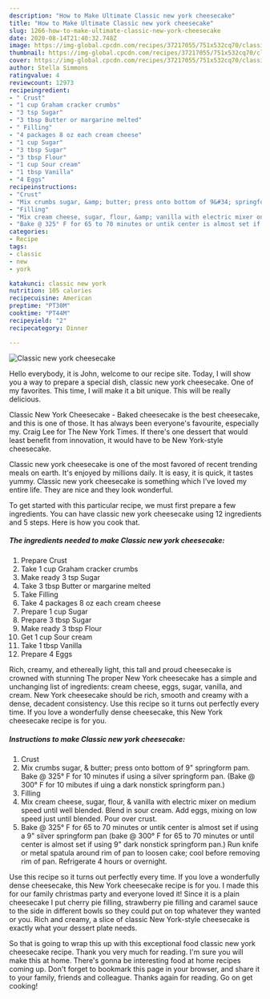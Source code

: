 ```yaml
---
description: "How to Make Ultimate Classic new york cheesecake"
title: "How to Make Ultimate Classic new york cheesecake"
slug: 1266-how-to-make-ultimate-classic-new-york-cheesecake
date: 2020-08-14T21:40:32.748Z
image: https://img-global.cpcdn.com/recipes/37217055/751x532cq70/classic-new-york-cheesecake-recipe-main-photo.jpg
thumbnail: https://img-global.cpcdn.com/recipes/37217055/751x532cq70/classic-new-york-cheesecake-recipe-main-photo.jpg
cover: https://img-global.cpcdn.com/recipes/37217055/751x532cq70/classic-new-york-cheesecake-recipe-main-photo.jpg
author: Stella Simmons
ratingvalue: 4
reviewcount: 12973
recipeingredient:
- " Crust"
- "1 cup Graham cracker crumbs"
- "3 tsp Sugar"
- "3 tbsp Butter or margarine melted"
- " Filling"
- "4 packages 8 oz each cream cheese"
- "1 cup Sugar"
- "3 tbsp Sugar"
- "3 tbsp Flour"
- "1 cup Sour cream"
- "1 tbsp Vanilla"
- "4 Eggs"
recipeinstructions:
- "Crust"
- "Mix crumbs sugar, &amp; butter; press onto bottom of 9&#34; springform pam. Bake @ 325° F for 10 minutes if using a silver springform pan. (Bake @ 300° F for 10 mibutes if uing a dark nonstick springform pan.)"
- "Filling"
- "Mix cream cheese, sugar, flour, &amp; vanilla with electric mixer on medium speed until well blended. Blend in sour cream. Add eggs, mixing on low speed just until blended. Pour over crust."
- "Bake @ 325° F for 65 to 70 minutes or untik center is almost set if using a 9&#34; silver springform pan (bake @ 300° F for 65 to 70 minutes or until center is almost set if using 9&#34; dark nonstick springform pan.) Run knife or metal spatula around rim of pan to loosen cake; cool before removing rim of pan. Refrigerate 4 hours or overnight."
categories:
- Recipe
tags:
- classic
- new
- york

katakunci: classic new york 
nutrition: 105 calories
recipecuisine: American
preptime: "PT30M"
cooktime: "PT44M"
recipeyield: "2"
recipecategory: Dinner

---
```



![Classic new york cheesecake](https://img-global.cpcdn.com/recipes/37217055/751x532cq70/classic-new-york-cheesecake-recipe-main-photo.jpg)

Hello everybody, it is John, welcome to our recipe site. Today, I will show you a way to prepare a special dish, classic new york cheesecake. One of my favorites. This time, I will make it a bit unique. This will be really delicious.

Classic New York Cheesecake - Baked cheesecake is the best cheesecake, and this is one of those. It has always been everyone&#39;s favourite, especially my. Craig Lee for The New York Times. If there&#39;s one dessert that would least benefit from innovation, it would have to be New York-style cheesecake.

Classic new york cheesecake is one of the most favored of recent trending meals on earth. It's enjoyed by millions daily. It is easy, it is quick, it tastes yummy. Classic new york cheesecake is something which I've loved my entire life. They are nice and they look wonderful.


To get started with this particular recipe, we must first prepare a few ingredients. You can have classic new york cheesecake using 12 ingredients and 5 steps. Here is how you cook that.

<!--inarticleads1-->

##### The ingredients needed to make Classic new york cheesecake:

1. Prepare  Crust
1. Take 1 cup Graham cracker crumbs
1. Make ready 3 tsp Sugar
1. Take 3 tbsp Butter or margarine melted
1. Take  Filling
1. Take 4 packages 8 oz each cream cheese
1. Prepare 1 cup Sugar
1. Prepare 3 tbsp Sugar
1. Make ready 3 tbsp Flour
1. Get 1 cup Sour cream
1. Take 1 tbsp Vanilla
1. Prepare 4 Eggs


Rich, creamy, and ethereally light, this tall and proud cheesecake is crowned with stunning The proper New York cheesecake has a simple and unchanging list of ingredients: cream cheese, eggs, sugar, vanilla, and cream. New York cheesecake should be rich, smooth and creamy with a dense, decadent consistency. Use this recipe so it turns out perfectly every time. If you love a wonderfully dense cheesecake, this New York cheesecake recipe is for you. 

<!--inarticleads2-->

##### Instructions to make Classic new york cheesecake:

1. Crust
1. Mix crumbs sugar, &amp; butter; press onto bottom of 9&#34; springform pam. Bake @ 325° F for 10 minutes if using a silver springform pan. (Bake @ 300° F for 10 mibutes if uing a dark nonstick springform pan.)
1. Filling
1. Mix cream cheese, sugar, flour, &amp; vanilla with electric mixer on medium speed until well blended. Blend in sour cream. Add eggs, mixing on low speed just until blended. Pour over crust.
1. Bake @ 325° F for 65 to 70 minutes or untik center is almost set if using a 9&#34; silver springform pan (bake @ 300° F for 65 to 70 minutes or until center is almost set if using 9&#34; dark nonstick springform pan.) Run knife or metal spatula around rim of pan to loosen cake; cool before removing rim of pan. Refrigerate 4 hours or overnight.


Use this recipe so it turns out perfectly every time. If you love a wonderfully dense cheesecake, this New York cheesecake recipe is for you. I made this for our family christmas party and everyone loved it! Since it is a plain cheesecake I put cherry pie filling, strawberry pie filling and caramel sauce to the side in different bowls so they could put on top whatever they wanted or you. Rich and creamy, a slice of classic New York-style cheesecake is exactly what your dessert plate needs. 

So that is going to wrap this up with this exceptional food classic new york cheesecake recipe. Thank you very much for reading. I'm sure you will make this at home. There's gonna be interesting food at home recipes coming up. Don't forget to bookmark this page in your browser, and share it to your family, friends and colleague. Thanks again for reading. Go on get cooking!
